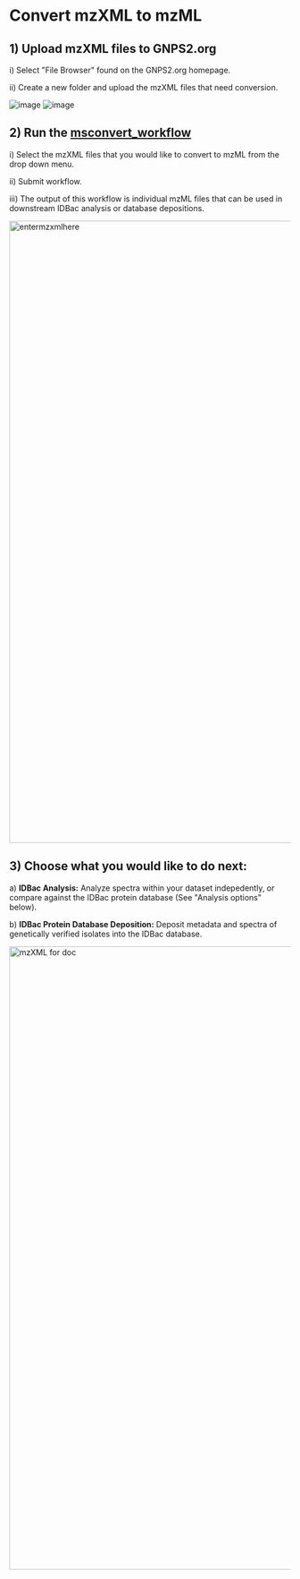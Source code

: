 # Convert mzXML to mzML

## 1) Upload mzXML files to GNPS2.org

i) Select "File Browser" found on the GNPS2.org homepage.

ii) Create a new folder and upload the mzXML files that need conversion. 

![image](https://github.com/Wang-Bioinformatics-Lab/GNPS2_Documentation/assets/140128524/b6180702-28c8-42d5-83f6-2a137711ea7a)
![image](https://github.com/Wang-Bioinformatics-Lab/GNPS2_Documentation/assets/140128524/9b49c078-22bc-4f8a-b5c5-ce3131e04a3b)



## 2) Run the [msconvert_workflow](https://gnps2.org/workflowinput?workflowname=msconvert_workflow) <ins> 

i) Select the mzXML files that you would like to convert to mzML from the drop down menu.

ii) Submit workflow.

iii) The output of this workflow is individual mzML files that can be used in downstream IDBac analysis or database depositions. 

<img width="1112" alt="entermzxmlhere" src="https://github.com/Wang-Bioinformatics-Lab/GNPS2_Documentation/assets/140128524/6a0860aa-bb20-44c5-b7e5-d32579cbd4d7">


## 3) Choose what you would like to do next:<ins>

   a) **IDBac Analysis:** Analyze spectra within your dataset indepedently, or compare against the IDBac protein database (See "Analysis options" below).

   b) **IDBac Protein Database Deposition:** Deposit metadata and spectra of genetically verified isolates into the IDBac database.

   <img width="1114" alt="mzXML for doc" src="https://github.com/Wang-Bioinformatics-Lab/GNPS2_Documentation/assets/140128524/e1f78041-1411-4e6c-80b4-aa2fe5404ac9">




